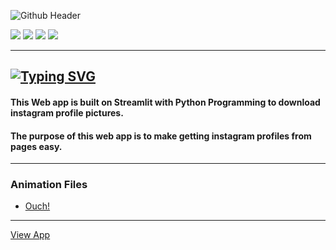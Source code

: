 ![Github Header](https://user-images.githubusercontent.com/83256563/193407381-40a96925-1bd8-4beb-a395-25e015edba7e.png)

![](https://img.shields.io/pypi/format/heroku?color=white&logo=heroku) ![](https://img.shields.io/pypi/format/streamlit?color=white&logo=streamlit) ![](https://img.shields.io/pypi/format/heroku?color=white&logo=github) ![](https://img.shields.io/pypi/format/streamlit?color=white&logo=pandas) 

---
[![Typing SVG](https://readme-typing-svg.herokuapp.com?color=FFFBF9&lines=Instagram+Profile+Downloader+App)](https://git.io/typing-svg)
---

#### This Web app is built on Streamlit with Python Programming to download instagram profile pictures.

#### The purpose of this web app is to make getting instagram profiles from pages easy.
---
### Animation Files
- [Ouch!](https://icons8.com/illustrations/)
---
[View App](https://designegycreatives-instagram-downloader-py-app-ixpk7o.streamlitapp.com/)
